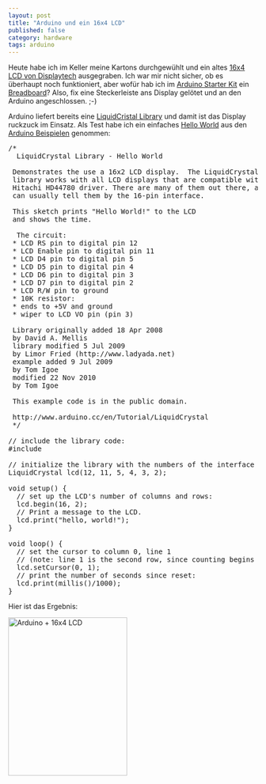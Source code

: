 ```yaml
---
layout: post
title: "Arduino und ein 16x4 LCD"
published: false
category: hardware
tags: arduino
---
```

Heute habe ich im Keller meine Kartons durchgewühlt und ein altes [16x4
LCD von Displaytech][0] ausgegraben. Ich war mir nicht sicher, ob es
überhaupt noch funktioniert, aber wofür hab ich im [Arduino Starter
Kit][2] ein [Breadboard][3]? Also, fix eine Steckerleiste ans Display
gelötet und an den Arduino angeschlossen. ;-)

Arduino liefert bereits eine [LiquidCristal Library][1] und damit ist
das Display ruckzuck im Einsatz. Als Test habe ich ein einfaches [Hello
World][4] aus den [Arduino Beispielen][5] genommen:

<pre>
/*
  LiquidCrystal Library - Hello World
 
 Demonstrates the use a 16x2 LCD display.  The LiquidCrystal
 library works with all LCD displays that are compatible with the
 Hitachi HD44780 driver. There are many of them out there, and you
 can usually tell them by the 16-pin interface.
 
 This sketch prints "Hello World!" to the LCD
 and shows the time.
 
  The circuit:
 * LCD RS pin to digital pin 12
 * LCD Enable pin to digital pin 11
 * LCD D4 pin to digital pin 5
 * LCD D5 pin to digital pin 4
 * LCD D6 pin to digital pin 3
 * LCD D7 pin to digital pin 2
 * LCD R/W pin to ground
 * 10K resistor:
 * ends to +5V and ground
 * wiper to LCD VO pin (pin 3)
 
 Library originally added 18 Apr 2008
 by David A. Mellis
 library modified 5 Jul 2009
 by Limor Fried (http://www.ladyada.net)
 example added 9 Jul 2009
 by Tom Igoe
 modified 22 Nov 2010
 by Tom Igoe
 
 This example code is in the public domain.

 http://www.arduino.cc/en/Tutorial/LiquidCrystal
 */

// include the library code:
#include <LiquidCrystal.h>

// initialize the library with the numbers of the interface pins
LiquidCrystal lcd(12, 11, 5, 4, 3, 2);

void setup() {
  // set up the LCD's number of columns and rows:
  lcd.begin(16, 2);
  // Print a message to the LCD.
  lcd.print("hello, world!");
}

void loop() {
  // set the cursor to column 0, line 1
  // (note: line 1 is the second row, since counting begins with 0):
  lcd.setCursor(0, 1);
  // print the number of seconds since reset:
  lcd.print(millis()/1000);
}
</pre>

Hier ist das Ergebnis:

<a href="http://www.flickr.com/photos/cringe/8394255663/" title="Arduino + 16x4 LCD by cringe, on Flickr"><img src="http://farm9.staticflickr.com/8516/8394255663_38c0f0dd47_n.jpg" width="240" height="320" alt="Arduino + 16x4 LCD"></a>

[0]: http://www.displaytech-us.com/16x4-character-lcd-displays
[1]: http://arduino.cc/en/Reference/LiquidCrystal
[2]: /2013/01/16/erste-schritte-mit-dem-arduino/
[3]: https://de.wikipedia.org/wiki/Steckplatine
[4]: https://de.wikipedia.org/wiki/Hallo-Welt-Programm
[5]: http://arduino.cc/en/Tutorial/HomePage

